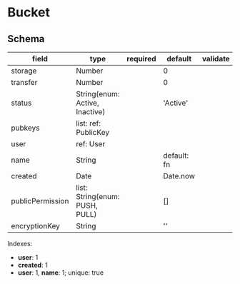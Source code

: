 # Bucket

## Schema

| field            | type                           | required | default     | validate |
| ---------------- | ------------------------------ | -------- | ----------- | -------- |
| storage          | Number                         |          | 0           |          |
| transfer         | Number                         |          | 0           |          |
| status           | String(enum: Active, Inactive) |          | 'Active'    |          |
| pubkeys          | list: ref: PublicKey           |          |             |          |
| user             | ref: User                      |          |             |          |
| name             | String                         |          | default: fn |          |
| created          | Date                           |          | Date.now    |          |
| publicPermission | list: String(enum: PUSH, PULL) |          | []          |          |
| encryptionKey    | String                         |          | ''          |          |

Indexes:

* **user**: 1
* **created**: 1
* **user**: 1, **name**: 1; unique: true
